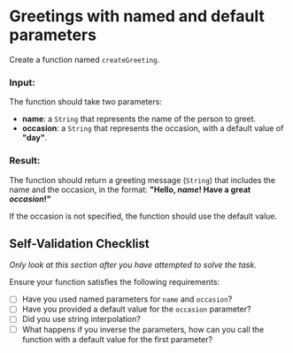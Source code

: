 # Greetings with named and default parameters

Create a function named `createGreeting`.

### Input:
The function should take two parameters:
- **name**: a `String` that represents the name of the person to greet.
- **occasion**: a `String` that represents the occasion, with a default value of **"day"**.


### Result:
The function should return a greeting message (`String`) that includes the name and the occasion, in the format: **"Hello, _name_! Have a great _occasion_!"**

If the occasion is not specified, the function should use the default value.

## Self-Validation Checklist

_Only look at this section after you have attempted to solve the task._

<div class="hint">
Ensure your function satisfies the following requirements:

* [ ] Have you used named parameters for `name` and `occasion`?
* [ ] Have you provided a default value for the `occasion` parameter?
* [ ] Did you use string interpolation?
* [ ] What happens if you inverse the parameters, how can you call the function with a default value for the first parameter?
</div>
